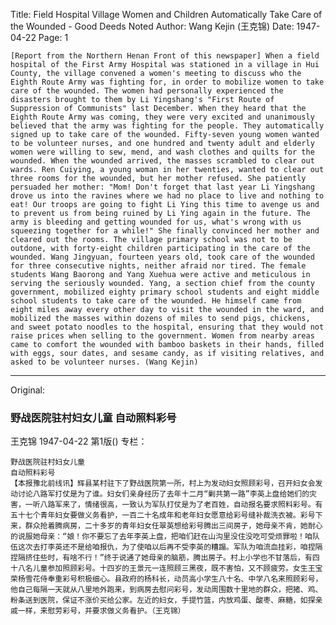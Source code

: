 Title: Field Hospital Village Women and Children Automatically Take Care of the Wounded - Good Deeds Noted
Author: Wang Kejin (王克锦)
Date: 1947-04-22
Page: 1

    [Report from the Northern Henan Front of this newspaper] When a field hospital of the First Army Hospital was stationed in a village in Hui County, the village convened a women's meeting to discuss who the Eighth Route Army was fighting for, in order to mobilize women to take care of the wounded. The women had personally experienced the disasters brought to them by Li Yingshang's "First Route of Suppression of Communists" last December. When they heard that the Eighth Route Army was coming, they were very excited and unanimously believed that the army was fighting for the people. They automatically signed up to take care of the wounded. Fifty-seven young women wanted to be volunteer nurses, and one hundred and twenty adult and elderly women were willing to sew, mend, and wash clothes and quilts for the wounded. When the wounded arrived, the masses scrambled to clear out wards. Ren Cuiying, a young woman in her twenties, wanted to clear out three rooms for the wounded, but her mother refused. She patiently persuaded her mother: "Mom! Don't forget that last year Li Yingshang drove us into the ravines where we had no place to live and nothing to eat! Our troops are going to fight Li Ying this time to avenge us and to prevent us from being ruined by Li Ying again in the future. The army is bleeding and getting wounded for us, what's wrong with us squeezing together for a while!" She finally convinced her mother and cleared out the rooms. The village primary school was not to be outdone, with forty-eight children participating in the care of the wounded. Wang Jingyuan, fourteen years old, took care of the wounded for three consecutive nights, neither afraid nor tired. The female students Wang Baorong and Yang Xuehua were active and meticulous in serving the seriously wounded. Yang, a section chief from the county government, mobilized eighty primary school students and eight middle school students to take care of the wounded. He himself came from eight miles away every other day to visit the wounded in the ward, and mobilized the masses within dozens of miles to send pigs, chickens, and sweet potato noodles to the hospital, ensuring that they would not raise prices when selling to the government. Women from nearby areas came to comfort the wounded with bamboo baskets in their hands, filled with eggs, sour dates, and sesame candy, as if visiting relatives, and asked to be volunteer nurses. (Wang Kejin)



<hr /> 

Original: 


### 野战医院驻村妇女儿童  自动照料彩号
王克锦
1947-04-22
第1版()
专栏：

    野战医院驻村妇女儿童
    自动照料彩号
    【本报豫北前线讯】辉县某村驻下了野战医院第一所，村上为发动妇女照顾彩号，召开妇女会发动讨论八路军打仗是为了谁。妇女们亲身经历了去年十二月“剿共第一路”李英上盘给她们的灾害，一听八路军来了，情绪很高，一致认为军队打仗是为了老百姓，自动报名要求照料彩号。有五十七个青年妇女要做义务看护，一百二十名成年和老年妇女愿意给彩号缝补裁洗衣被。彩号下来，群众抢着腾病房，二十多岁的青年妇女任翠英想给彩号腾出三间房子，她母亲不肯，她耐心的说服她母亲：“娘！你不要忘了去年李英上盘，把咱们赶在山沟里没住没吃可受烦罪啦！咱队伍这次去打李英还不是给咱报仇，为了使咱以后再不受李英的糟蹋。军队为咱流血挂彩，咱捏隔捏隔挤住些时，有啥不行！”终于说通了她母亲的脑筋，腾出房子。村上小学也不甘落后，有四十八名儿童参加照顾彩号。十四岁的王景元一连照顾三黑夜，既不害怕，又不顾疲劳。女生王宝荣杨雪花侍奉重彩号积极细心。县政府的杨科长，动员高小学生八十名、中学八名来照顾彩号，他自己每隔一天就从八里地外跑来，到病房去慰问彩号，发动周围数十里地的群众，把猪、鸡、粉条送到医院，保证不涨价买给公家。左近的妇女，手提竹篮，内放鸡蛋、酸枣、麻糖，如探亲戚一样，来慰劳彩号，并要求做义务看护。（王克锦）
